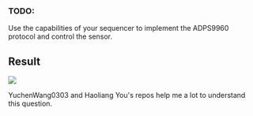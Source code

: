 ### TODO:

Use the capabilities of your sequencer to implement the ADPS9960 protocol and control the sensor.

## Result
![](https://github.com/SEN316/ese519-lab2B-part1-10/blob/main/8_adps_protocol/part8.gif)

YuchenWang0303 and Haoliang You's repos help me a lot to understand this question. 
